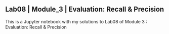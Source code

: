 ## Lab08 | Module_3 | Evaluation: Recall & Precision

This is a Jupyter notebook with my solutions to Lab08 of Module 3 : Evaluation: Recall & Precision